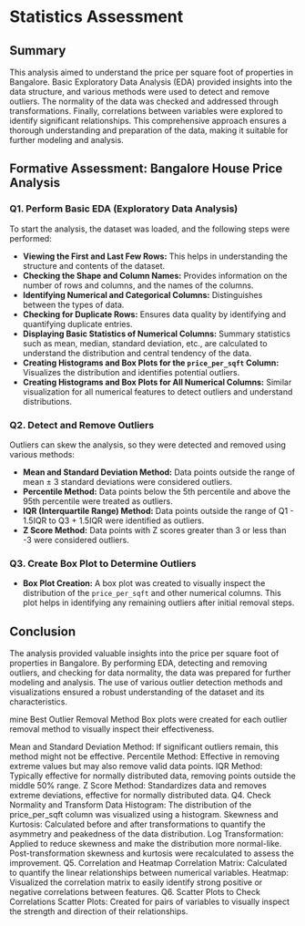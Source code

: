 # Statistics Assessment

## Summary
This analysis aimed to understand the price per square foot of properties in Bangalore. Basic Exploratory Data Analysis (EDA) provided insights into the data structure, and various methods were used to detect and remove outliers. The normality of the data was checked and addressed through transformations. Finally, correlations between variables were explored to identify significant relationships. This comprehensive approach ensures a thorough understanding and preparation of the data, making it suitable for further modeling and analysis.

## Formative Assessment: Bangalore House Price Analysis

### Q1. Perform Basic EDA (Exploratory Data Analysis)
To start the analysis, the dataset was loaded, and the following steps were performed:
- **Viewing the First and Last Few Rows:** This helps in understanding the structure and contents of the dataset.
- **Checking the Shape and Column Names:** Provides information on the number of rows and columns, and the names of the columns.
- **Identifying Numerical and Categorical Columns:** Distinguishes between the types of data.
- **Checking for Duplicate Rows:** Ensures data quality by identifying and quantifying duplicate entries.
- **Displaying Basic Statistics of Numerical Columns:** Summary statistics such as mean, median, standard deviation, etc., are calculated to understand the distribution and central tendency of the data.
- **Creating Histograms and Box Plots for the `price_per_sqft` Column:** Visualizes the distribution and identifies potential outliers.
- **Creating Histograms and Box Plots for All Numerical Columns:** Similar visualization for all numerical features to detect outliers and understand distributions.

### Q2. Detect and Remove Outliers
Outliers can skew the analysis, so they were detected and removed using various methods:
- **Mean and Standard Deviation Method:** Data points outside the range of mean ± 3 standard deviations were considered outliers.
- **Percentile Method:** Data points below the 5th percentile and above the 95th percentile were treated as outliers.
- **IQR (Interquartile Range) Method:** Data points outside the range of Q1 - 1.5IQR to Q3 + 1.5IQR were identified as outliers.
- **Z Score Method:** Data points with Z scores greater than 3 or less than -3 were considered outliers.

### Q3. Create Box Plot to Determine Outliers
- **Box Plot Creation:** A box plot was created to visually inspect the distribution of the `price_per_sqft` and other numerical columns. This plot helps in identifying any remaining outliers after initial removal steps.

## Conclusion
The analysis provided valuable insights into the price per square foot of properties in Bangalore. By performing EDA, detecting and removing outliers, and checking for data normality, the data was prepared for further modeling and analysis. The use of various outlier detection methods and visualizations ensured a robust understanding of the dataset and its characteristics.

mine Best Outlier Removal Method
Box plots were created for each outlier removal method to visually inspect their effectiveness.

Mean and Standard Deviation Method: If significant outliers remain, this method might not be effective.
Percentile Method: Effective in removing extreme values but may also remove valid data points.
IQR Method: Typically effective for normally distributed data, removing points outside the middle 50% range.
Z Score Method: Standardizes data and removes extreme deviations, effective for normally distributed data.
Q4. Check Normality and Transform Data
Histogram: The distribution of the price_per_sqft column was visualized using a histogram.
Skewness and Kurtosis: Calculated before and after transformations to quantify the asymmetry and peakedness of the data distribution.
Log Transformation: Applied to reduce skewness and make the distribution more normal-like. Post-transformation skewness and kurtosis were recalculated to assess the improvement.
Q5. Correlation and Heatmap
Correlation Matrix: Calculated to quantify the linear relationships between numerical variables.
Heatmap: Visualized the correlation matrix to easily identify strong positive or negative correlations between features.
Q6. Scatter Plots to Check Correlations
Scatter Plots: Created for pairs of variables to visually inspect the strength and direction of their relationships.
